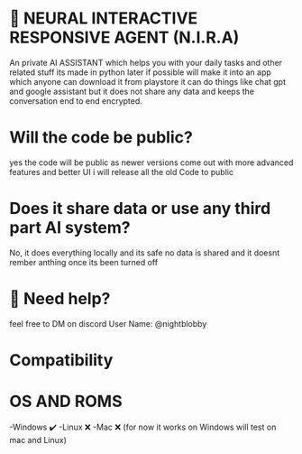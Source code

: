 # 🤖 NEURAL INTERACTIVE RESPONSIVE AGENT (N.I.R.A)
An private AI ASSISTANT which helps you with your daily tasks and other related stuff its made in python later if possible will make it into an app which anyone can download it from playstore it can do things like chat gpt and google assistant but it does not share any data and keeps the conversation end to end encrypted. 

# Will the code be public?
yes the code will be public as newer versions come out with more advanced features and better UI i will release all the old Code to public

# Does it share data or use any third part AI system?
No, it does everything locally and its safe no data is shared and it doesnt rember anthing once its been turned off

# 🦺 Need help?
feel free to DM on discord User Name: @nightblobby

# Compatibility
# OS AND ROMS
-Windows ✔️
-Linux ❌
-Mac ❌
(for now it works on Windows will test on mac and Linux)

